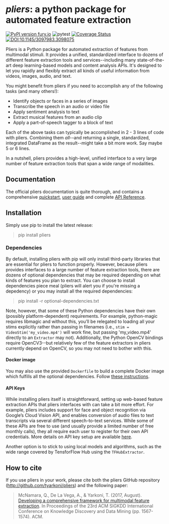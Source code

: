 # *pliers*: a python package for automated feature extraction

[![PyPI version fury.io](https://badge.fury.io/py/pliers.svg)](https://pypi.python.org/pypi/pliers/) ![pytest](https://github.com/PsychoinformaticsLab/pliers/actions/workflows/python-package.yml/badge.svg) [![Coverage Status](https://coveralls.io/repos/github/tyarkoni/pliers/badge.svg?branch=master)](https://coveralls.io/github/tyarkoni/pliers?branch=master) [![DOI:10.1145/3097983.3098075](https://zenodo.org/badge/DOI/10.1145/3097983.3098075.svg)](https://doi.org/10.1145/3097983.3098075)


Pliers is a Python package for automated extraction of features from multimodal stimuli. It provides a unified, standardized interface to dozens of different feature extraction tools and services--including many state-of-the-art deep learning-based models and content analysis APIs. It's designed to let you rapidly and flexibly extract all kinds of useful information from videos, images, audio, and text.

You might benefit from pliers if you need to accomplish any of the following tasks (and many others!):

* Identify objects or faces in a series of images
* Transcribe the speech in an audio or video file
* Apply sentiment analysis to text
* Extract musical features from an audio clip
* Apply a part-of-speech tagger to a block of text

Each of the above tasks can typically be accomplished in 2 - 3 lines of code with pliers. Combining them *all*--and returning a single, standardized, integrated DataFrame as the result--might take a bit more work. Say maybe 5 or 6 lines.

In a nutshell, pliers provides a high-level, unified interface to a very large number of feature extraction tools that span a wide range of modalities.

## Documentation

The official pliers documentation is quite thorough, and contains a comprehensive [quickstart](http://psychoinformaticslab.github.io/pliers/quickstart.html), [user guide](http://psychoinformaticslab.github.io/pliers/) and complete [API Reference](http://psychoinformaticslab.github.io/pliers/reference.html).

## Installation

Simply use pip to install the latest release:

> pip install pliers

### Dependencies
By default, installing pliers with pip will only install third-party libraries that are essential for pliers to function properly. However, because pliers provides interfaces to a large number of feature extraction tools, there are dozens of optional dependencies that may be required depending on what kinds of features you plan to extract. You can choose to install dependencies piece meal (pliers will alert you if you're missing a depedency) or you may install all the required dependencies: 

> pip install -r optional-dependencies.txt

Note, however, that some of these Python dependencies have their own (possibly platform-dependent) requirements. For example, python-magic requires libmagic and without this, you’ll be relegated to loading all your stims explicitly rather than passing in filenames (i.e., `stim = VideoStim('my_video.mp4')` will work fine, but passing 'my_video.mp4' directly to an `Extractor` may not). Additionally, the Python OpenCV bindings require OpenCV3--but relatively few of the feature extractors in pliers currently depend on OpenCV, so you may not need to bother with this. 

#### Docker image
You may also use the provided `Dockerfile` to build a complete Docker image which fulfills all the optional dependencies. Follow [these instructions](https://github.com/PsychoinformaticsLab/pliers/blob/master/docker/README.md).

#### API Keys
While installing pliers itself is straightforward, setting up web-based feature extraction APIs that pliers interfaces with can take a bit more effort. For example, pliers includes support for face and object recognition via Google’s Cloud Vision API, and enables conversion of audio files to text transcripts via several different speech-to-text services. While some of these APIs are free to use (and usually provide a limited number of free monthly calls), they all require each user to register for their own API credentials. More details on API key setup are available [here](http://tyarkoni.github.io/pliers/installation.html#api-keys).

Another option is to stick to using local models and algorithms, such as the wide range covered by TensforFlow Hub using the `TFHubExtractor`.

## How to cite
If you use pliers in your work, please cite both the pliers GitHub repository (http://github.com/tyarkoni/pliers) and the following paper:

> McNamara, Q., De La Vega, A., & Yarkoni, T. (2017, August). [Developing a comprehensive framework for multimodal feature extraction](https://dl.acm.org/citation.cfm?id=3098075). In Proceedings of the 23rd ACM SIGKDD International Conference on Knowledge Discovery and Data Mining (pp. 1567-1574). ACM.
